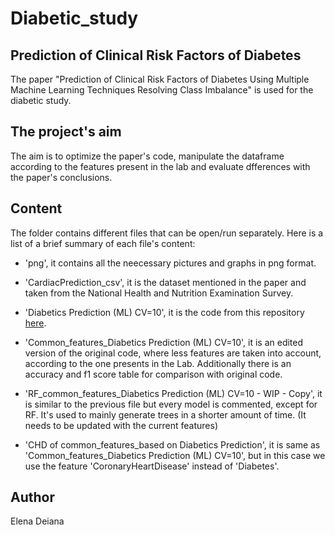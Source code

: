 # Diabetic_study


## Prediction of Clinical Risk Factors of Diabetes
The paper "Prediction of Clinical Risk Factors of Diabetes Using Multiple Machine Learning Techniques Resolving Class Imbalance" is used for the diabetic study.


## The project's aim
The aim is to optimize the paper's code, manipulate the dataframe according to the features present in the lab and evaluate dfferences with the paper's conclusions.  

## Content
The folder contains different files that can be open/run separately. 
Here is a list of a brief summary of each file's content:

- 'png', it contains all the neecessary pictures and graphs in png format.

- 'CardiacPrediction_csv', it is the dataset mentioned in the paper and taken from the National Health and Nutrition Examination Survey. 
 
- 'Diabetics Prediction (ML) CV=10', it is the code from this repository [here](https://github.com/AmitHasanShuvo/Prediction-of-Clinical-Risk-Factors-of-Diabetes-Using-ML-Resolving-Class-Imbalance).

- 'Common_features_Diabetics Prediction (ML) CV=10', it is an edited version of the original code, where less features are taken into account, according to the one presents in the Lab. Additionally there is an accuracy and f1 score table for comparison with original code.

- 'RF_common_features_Diabetics Prediction (ML) CV=10 - WIP - Copy', it is similar to the previous file but every model is commented, except for RF. It's used to mainly generate trees in a shorter amount of time. (It needs to be updated with the current features)
- 'CHD  of common_features_based on Diabetics Prediction', it is same as 'Common_features_Diabetics Prediction (ML) CV=10', but in this case we use the feature 'CoronaryHeartDisease' instead of 'Diabetes'.


## Author
Elena Deiana
